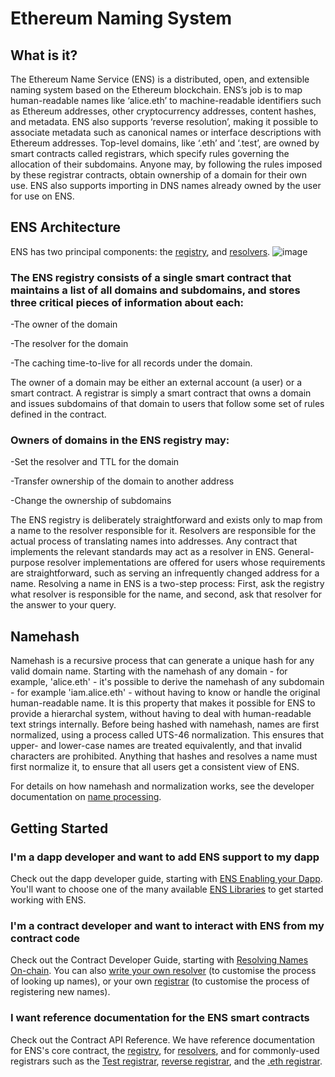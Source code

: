 # Ethereum Naming System

## What is it?
The Ethereum Name Service (ENS) is a distributed, open, and extensible naming system based on the Ethereum blockchain.
ENS’s job is to map human-readable names like ‘alice.eth’ to machine-readable identifiers such as Ethereum addresses, other cryptocurrency addresses, content hashes, and metadata. ENS also supports ‘reverse resolution’, making it possible to associate metadata such as canonical names or interface descriptions with Ethereum addresses.
Top-level domains, like ‘.eth’ and ‘.test’, are owned by smart contracts called registrars, which specify rules governing the allocation of their subdomains. Anyone may, by following the rules imposed by these registrar contracts, obtain ownership of a domain for their own use. ENS also supports importing in DNS names already owned by the user for use on ENS.

## ENS Architecture
ENS has two principal components: the [registry](https://docs.ens.domains/contract-api-reference/ens), and [resolvers](https://docs.ens.domains/contract-api-reference/publicresolver).
![image](https://user-images.githubusercontent.com/67475555/146596323-0dd94755-3fc8-485f-862c-822546f1ad80.png)

### The ENS registry consists of a single smart contract that maintains a list of all domains and subdomains, and stores three critical pieces of information about each:
-The owner of the domain

-The resolver for the domain

-The caching time-to-live for all records under the domain.

The owner of a domain may be either an external account (a user) or a smart contract. A registrar is simply a smart contract that owns a domain and issues subdomains of that domain to users that follow some set of rules defined in the contract.

### Owners of domains in the ENS registry may:
-Set the resolver and TTL for the domain

-Transfer ownership of the domain to another address

-Change the ownership of subdomains

The ENS registry is deliberately straightforward and exists only to map from a name to the resolver responsible for it.
Resolvers are responsible for the actual process of translating names into addresses. Any contract that implements the relevant standards may act as a resolver in ENS. General-purpose resolver implementations are offered for users whose requirements are straightforward, such as serving an infrequently changed address for a name.
Resolving a name in ENS is a two-step process: First, ask the registry what resolver is responsible for the name, and second, ask that resolver for the answer to your query.

## Namehash

Namehash is a recursive process that can generate a unique hash for any valid domain name. Starting with the namehash of any domain - for example, 'alice.eth' - it's possible to derive the namehash of any subdomain - for example 'iam.alice.eth' - without having to know or handle the original human-readable name. It is this property that makes it possible for ENS to provide a hierarchal system, without having to deal with human-readable text strings internally.
Before being hashed with namehash, names are first normalized, using a process called UTS-46 normalization. This ensures that upper- and lower-case names are treated equivalently, and that invalid characters are prohibited. Anything that hashes and resolves a name must first normalize it, to ensure that all users get a consistent view of ENS.

For details on how namehash and normalization works, see the developer documentation on [name processing](https://docs.ens.domains/contract-api-reference/name-processing).

## Getting Started

### I'm a dapp developer and want to add ENS support to my dapp

Check out the dapp developer guide, starting with [ENS Enabling your Dapp](https://docs.ens.domains/dapp-developer-guide/ens-enabling-your-dapp). You'll want to choose one of the many available [ENS Libraries](https://docs.ens.domains/dapp-developer-guide/ens-libraries) to get started working with ENS.

### I'm a contract developer and want to interact with ENS from my contract code

Check out the Contract Developer Guide, starting with [Resolving Names On-chain](https://docs.ens.domains/contract-developer-guide/resolving-names-on-chain). You can also [write your own resolver](https://docs.ens.domains/contract-developer-guide/writing-a-resolver) (to customise the process of looking up names), or your own [registrar](https://docs.ens.domains/contract-developer-guide/writing-a-registrar) (to customise the process of registering new names).

### I want reference documentation for the ENS smart contracts

Check out the Contract API Reference. We have reference documentation for ENS's core contract, the [registry](https://docs.ens.domains/contract-api-reference/ens), for [resolvers](https://docs.ens.domains/contract-api-reference/publicresolver), and for commonly-used registrars such as the [Test registrar](https://docs.ens.domains/contract-api-reference/testregistrar), [reverse registrar](https://docs.ens.domains/contract-api-reference/reverseregistrar), and the [.eth registrar](https://docs.ens.domains/contract-api-reference/.eth-permanent-registrar).





